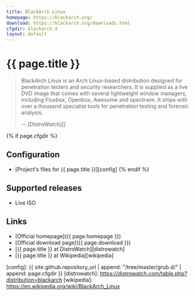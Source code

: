 ```yaml
---
title: BlackArch Linux
homepage: https://blackarch.org/
download: https://blackarch.org/downloads.html
cfgdir: blackarch.d
layout: default
---
```


# {{ page.title }}

> BlackArch Linux is an Arch Linux-based distribution designed for penetration
> testers and security researchers. It is supplied as a live DVD image that
> comes with several lightweight window managers, including Fluxbox, Openbox,
> Awesome and spectrwm. It ships with over a thousand specialist tools for
> penetration testing and forensic analysis.
>
> -- <cite markdown="1">[DistroWatch][]</cite>


{% if page.cfgdir %}
## Configuration

- [Project's files for {{ page.title }}][config]
{% endif %}


## Supported releases

- Live ISO

## Links

- [Official homepage]({{ page.homepage }})
- [Official download page]({{ page.download }})
- [{{ page.title }} at DistroWatch][distrowatch]
- [{{ page.title }} at Wikipedia][wikipedia]


[config]: {{ site.github.repository_url | append: "/tree/master/grub.d/" | append: page.cfgdir }}
[distrowatch]: https://distrowatch.com/table.php?distribution=blackarch
[wikipedia]: https://en.wikipedia.org/wiki/BlackArch_Linux
